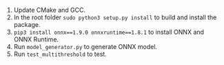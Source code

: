 1. Update CMake and GCC.
2. In the root folder `sudo python3 setup.py install` to build and install the package.
3. `pip3 install onnx==1.9.0 onnxruntime==1.8.1` to install ONNX and ONNX Runtime.
4. Run `model_generator.py` to generate ONNX model.
5. Run `test_multithreshold` to test.
